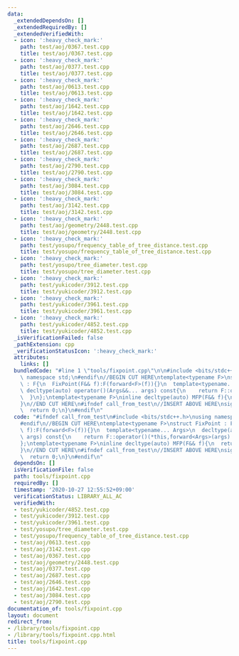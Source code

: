 ```yaml
---
data:
  _extendedDependsOn: []
  _extendedRequiredBy: []
  _extendedVerifiedWith:
  - icon: ':heavy_check_mark:'
    path: test/aoj/0367.test.cpp
    title: test/aoj/0367.test.cpp
  - icon: ':heavy_check_mark:'
    path: test/aoj/0377.test.cpp
    title: test/aoj/0377.test.cpp
  - icon: ':heavy_check_mark:'
    path: test/aoj/0613.test.cpp
    title: test/aoj/0613.test.cpp
  - icon: ':heavy_check_mark:'
    path: test/aoj/1642.test.cpp
    title: test/aoj/1642.test.cpp
  - icon: ':heavy_check_mark:'
    path: test/aoj/2646.test.cpp
    title: test/aoj/2646.test.cpp
  - icon: ':heavy_check_mark:'
    path: test/aoj/2687.test.cpp
    title: test/aoj/2687.test.cpp
  - icon: ':heavy_check_mark:'
    path: test/aoj/2790.test.cpp
    title: test/aoj/2790.test.cpp
  - icon: ':heavy_check_mark:'
    path: test/aoj/3084.test.cpp
    title: test/aoj/3084.test.cpp
  - icon: ':heavy_check_mark:'
    path: test/aoj/3142.test.cpp
    title: test/aoj/3142.test.cpp
  - icon: ':heavy_check_mark:'
    path: test/aoj/geometry/2448.test.cpp
    title: test/aoj/geometry/2448.test.cpp
  - icon: ':heavy_check_mark:'
    path: test/yosupo/frequency_table_of_tree_distance.test.cpp
    title: test/yosupo/frequency_table_of_tree_distance.test.cpp
  - icon: ':heavy_check_mark:'
    path: test/yosupo/tree_diameter.test.cpp
    title: test/yosupo/tree_diameter.test.cpp
  - icon: ':heavy_check_mark:'
    path: test/yukicoder/3912.test.cpp
    title: test/yukicoder/3912.test.cpp
  - icon: ':heavy_check_mark:'
    path: test/yukicoder/3961.test.cpp
    title: test/yukicoder/3961.test.cpp
  - icon: ':heavy_check_mark:'
    path: test/yukicoder/4852.test.cpp
    title: test/yukicoder/4852.test.cpp
  _isVerificationFailed: false
  _pathExtension: cpp
  _verificationStatusIcon: ':heavy_check_mark:'
  attributes:
    links: []
  bundledCode: "#line 1 \"tools/fixpoint.cpp\"\n\n#include <bits/stdc++.h>\nusing\
    \ namespace std;\n#endif\n//BEGIN CUT HERE\ntemplate<typename F>\nstruct FixPoint\
    \ : F{\n  FixPoint(F&& f):F(forward<F>(f)){}\n  template<typename... Args>\n \
    \ decltype(auto) operator()(Args&&... args) const{\n    return F::operator()(*this,forward<Args>(args)...);\n\
    \  }\n};\ntemplate<typename F>\ninline decltype(auto) MFP(F&& f){\n  return FixPoint<F>{forward<F>(f)};\n\
    }\n//END CUT HERE\n#ifndef call_from_test\n//INSERT ABOVE HERE\nsigned main(){\n\
    \  return 0;\n}\n#endif\n"
  code: "#ifndef call_from_test\n#include <bits/stdc++.h>\nusing namespace std;\n\
    #endif\n//BEGIN CUT HERE\ntemplate<typename F>\nstruct FixPoint : F{\n  FixPoint(F&&\
    \ f):F(forward<F>(f)){}\n  template<typename... Args>\n  decltype(auto) operator()(Args&&...\
    \ args) const{\n    return F::operator()(*this,forward<Args>(args)...);\n  }\n\
    };\ntemplate<typename F>\ninline decltype(auto) MFP(F&& f){\n  return FixPoint<F>{forward<F>(f)};\n\
    }\n//END CUT HERE\n#ifndef call_from_test\n//INSERT ABOVE HERE\nsigned main(){\n\
    \  return 0;\n}\n#endif\n"
  dependsOn: []
  isVerificationFile: false
  path: tools/fixpoint.cpp
  requiredBy: []
  timestamp: '2020-10-27 12:55:52+09:00'
  verificationStatus: LIBRARY_ALL_AC
  verifiedWith:
  - test/yukicoder/4852.test.cpp
  - test/yukicoder/3912.test.cpp
  - test/yukicoder/3961.test.cpp
  - test/yosupo/tree_diameter.test.cpp
  - test/yosupo/frequency_table_of_tree_distance.test.cpp
  - test/aoj/0613.test.cpp
  - test/aoj/3142.test.cpp
  - test/aoj/0367.test.cpp
  - test/aoj/geometry/2448.test.cpp
  - test/aoj/0377.test.cpp
  - test/aoj/2687.test.cpp
  - test/aoj/2646.test.cpp
  - test/aoj/1642.test.cpp
  - test/aoj/3084.test.cpp
  - test/aoj/2790.test.cpp
documentation_of: tools/fixpoint.cpp
layout: document
redirect_from:
- /library/tools/fixpoint.cpp
- /library/tools/fixpoint.cpp.html
title: tools/fixpoint.cpp
---
```

